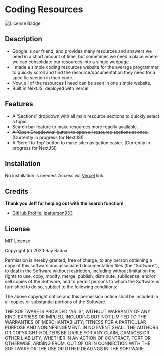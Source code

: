 # Coding Resources

![License Badge](https://img.shields.io/github/license/epicasino/Coding-Resources)

## Description

- Google is our friend, and provides many resources and answers we need in a short amount of time, but sometimes we need a place where we can consolidate our resources into a single webpage.
- I made a simple coding resources website for the average programmer to quickly scroll and find the resource/documentation they need for a specific section in their code.
- Now, all of the resources I need can be seen in one simple website.
- Built in NextJS, deployed with Vercel.

## Features

- A 'Sections' dropdown with all main resource sections to quickly select a topic.
- Search bar feature to make resources more readily available.
- ~~A 'Open Dropdowns' button to open all resource sections at once.~~ (Currently in progress for NextJS!)
- ~~A 'Scroll to Top' button to make site navigation easier.~~ (Currently in progress for NextJS!)

## Installation

No installation is needed. Access via [Vercel](https://coding-resources.vercel.app/) link.

## Credits

**Thank you Jeff for helping out with the search function!**

- [GitHub Profile: jpatterson933](https://github.com/jpatterson933)

## License

MIT License

Copyright (c) 2023 Ray Badua

Permission is hereby granted, free of charge, to any person obtaining a copy
of this software and associated documentation files (the "Software"), to deal
in the Software without restriction, including without limitation the rights
to use, copy, modify, merge, publish, distribute, sublicense, and/or sell
copies of the Software, and to permit persons to whom the Software is
furnished to do so, subject to the following conditions:

The above copyright notice and this permission notice shall be included in all
copies or substantial portions of the Software.

THE SOFTWARE IS PROVIDED "AS IS", WITHOUT WARRANTY OF ANY KIND, EXPRESS OR
IMPLIED, INCLUDING BUT NOT LIMITED TO THE WARRANTIES OF MERCHANTABILITY,
FITNESS FOR A PARTICULAR PURPOSE AND NONINFRINGEMENT. IN NO EVENT SHALL THE
AUTHORS OR COPYRIGHT HOLDERS BE LIABLE FOR ANY CLAIM, DAMAGES OR OTHER
LIABILITY, WHETHER IN AN ACTION OF CONTRACT, TORT OR OTHERWISE, ARISING FROM,
OUT OF OR IN CONNECTION WITH THE SOFTWARE OR THE USE OR OTHER DEALINGS IN THE
SOFTWARE.
